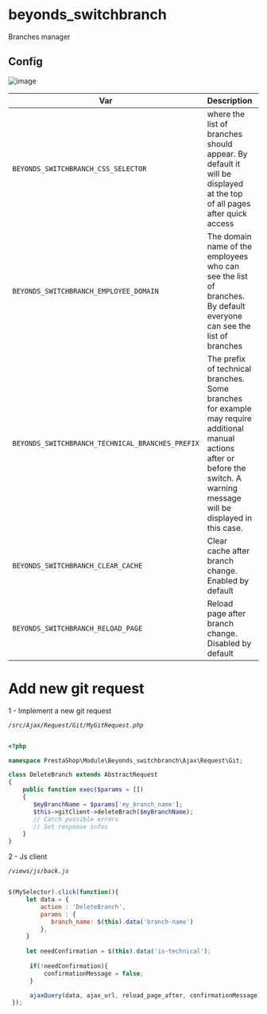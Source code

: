 # beyonds_switchbranch
Branches manager

## Config

![image](https://user-images.githubusercontent.com/16455155/151821224-0fcb8ed6-421a-42d7-a655-0e35d99639fc.png)

| Var                                             | Description                                       | Default
| ------------------------------------------------| --------------------------------------------------|------------------------
| `BEYONDS_SWITCHBRANCH_CSS_SELECTOR`               | where the list of branches should appear. By default it will be displayed at the top of all pages after quick access | `#header_quick`
| `BEYONDS_SWITCHBRANCH_EMPLOYEE_DOMAIN`            | The domain name of the employees who can see the list of branches. By default everyone can see the list of branches                                                  |    `null`
| `BEYONDS_SWITCHBRANCH_TECHNICAL_BRANCHES_PREFIX`  | The prefix of technical branches. Some branches for example may require additional manual actions after or before the switch. A warning message will be displayed in this case.                                           |   `dev/`,`tech/`    
| `BEYONDS_SWITCHBRANCH_CLEAR_CACHE`                | Clear cache after branch change. Enabled by default                                           | `true`
| `BEYONDS_SWITCHBRANCH_RELOAD_PAGE`                | Reload page after branch change. Disabled by default                                           | `false`



# Add new git request

1 - Implement a new git request 

*`/src/Ajax/Request/Git/MyGitRequest.php`*

```php

<?php

namespace PrestaShop\Module\Beyonds_switchbranch\Ajax\Request\Git;

class DeleteBranch extends AbstractRequest
{
    public function exec($params = [])
    {
       $myBranchName = $params['my_branch_name'];
       $this->gitClient->deleteBrach($myBranchName);
       // Catch possible errors
       // Set response infos 
    }
}

```

2 - Js client

*`/views/js/back.js`*

```js

$(MySelector).click(function(){
     let data = {
         action : 'DeleteBranch',
         params : {
            branch_name: $(this).data('branch-name')
         },
     }
     
     let needConfirmation = $(this).data('is-technical');
     
      if(!needConfirmation){
          confirmationMessage = false;
      }

      ajaxQuery(data, ajax_url, reload_page_after, confirmationMessage);
 });

```
